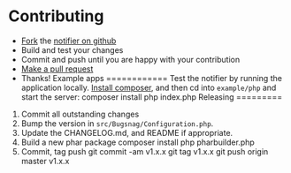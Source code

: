 Contributing
============
-   [Fork](https://help.github.com/articles/fork-a-repo) the [notifier on github](https://github.com/bugsnag/bugsnag-laravel)
-   Build and test your changes
-   Commit and push until you are happy with your contribution
-   [Make a pull request](https://help.github.com/articles/using-pull-requests)
-   Thanks!
Example apps
============
Test the notifier by running the application locally.
[Install composer](http://getcomposer.org/doc/01-basic-usage.md), and then cd into `example/php` and start the server:
    composer install
    php index.php
Releasing
=========
1. Commit all outstanding changes
1. Bump the version in `src/Bugsnag/Configuration.php`.
2. Update the CHANGELOG.md, and README if appropriate.
3. Build a new phar package
    composer install
    php pharbuilder.php
4. Commit, tag push
    git commit -am v1.x.x
    git tag v1.x.x
    git push origin master v1.x.x
